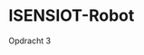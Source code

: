 # ISENSIOT-Robot

Opdracht 3




[robot opdracht 1]: https://media.s-bol.com/gLEDzqj5WBxG/947x1200.jpg "Robot"

